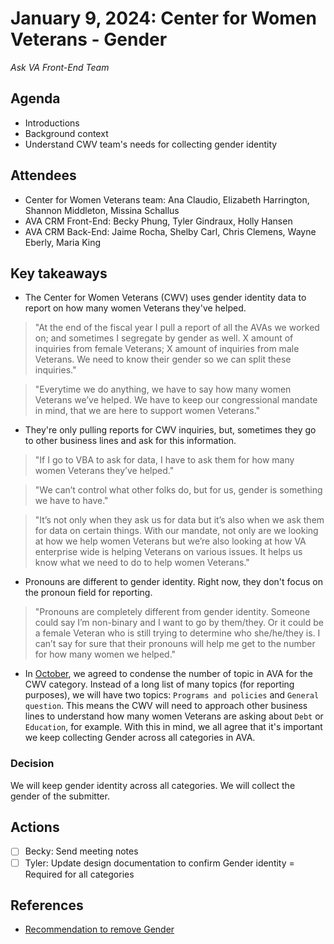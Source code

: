 # January 9, 2024: Center for Women Veterans - Gender
*Ask VA Front-End Team*

## Agenda

- Introductions
- Background context
- Understand CWV team's needs for collecting gender identity

## Attendees

- Center for Women Veterans team: Ana Claudio, Elizabeth Harrington, Shannon Middleton, Missina Schallus
- AVA CRM Front-End: Becky Phung, Tyler Gindraux, Holly Hansen
- AVA CRM Back-End: Jaime Rocha, Shelby Carl, Chris Clemens, Wayne Eberly, Maria King

## Key takeaways

- The Center for Women Veterans (CWV) uses gender identity data to report on how many women Veterans they've helped.
> "At the end of the fiscal year I pull a report of all the AVAs we worked on; and sometimes I segregate by gender as well. X amount of inquiries from female Veterans; X amount of inquiries from male Veterans. We need to know their gender so we can split these inquiries."

> "Everytime we do anything, we have to say how many women Veterans we’ve helped. We have to keep our congressional mandate in mind, that we are here to support women Veterans."
- They're only pulling reports for CWV inquiries, but, sometimes they go to other business lines and ask for this information.
> "If I go to VBA to ask for data, I have to ask them for how many women Veterans they’ve helped."

> "We can’t control what other folks do, but for us, gender is something we have to have."

> "It’s not only when they ask us for data but it’s also when we ask them for data on certain things. With our mandate, not only are we looking at how we help women Veterans but we’re also looking at how VA enterprise wide is helping Veterans on various issues. It helps us know what we need to do to help women Veterans."
- Pronouns are different to gender identity. Right now, they don't focus on the pronoun field for reporting.
> "Pronouns are completely different from gender identity. Someone could say I’m non-binary and I want to go by them/they. Or it could be a female Veteran who is still trying to determine who she/he/they is. I can’t say for sure that their pronouns will help me get to the number for how many women we helped."

- In [October](https://github.com/department-of-veterans-affairs/va.gov-team/blob/master/products/ask-va/research/Business%20line%20engagement/Center%20for%20Women%20Veterans/October%2012%2C%202023.md), we agreed to condense the number of topic in AVA for the CWV category. Instead of a long list of many topics (for reporting purposes), we will have two topics: `Programs and policies` and `General question`. This means the CWV will need to approach other business lines to understand how many women Veterans are asking about `Debt` or `Education`, for example. With this in mind, we all agree that it's important we keep collecting Gender across all categories in AVA.

### Decision

We will keep gender identity across all categories. We will collect the gender of the submitter.

## Actions

- [ ] Becky: Send meeting notes
- [ ] Tyler: Update design documentation to confirm Gender identity = Required for all categories

## References

- [Recommendation to remove Gender](https://github.com/department-of-veterans-affairs/va.gov-team/blob/master/products/ask-va/research/Business%20line%20engagement/recommendation-for-removing-gender.md)

